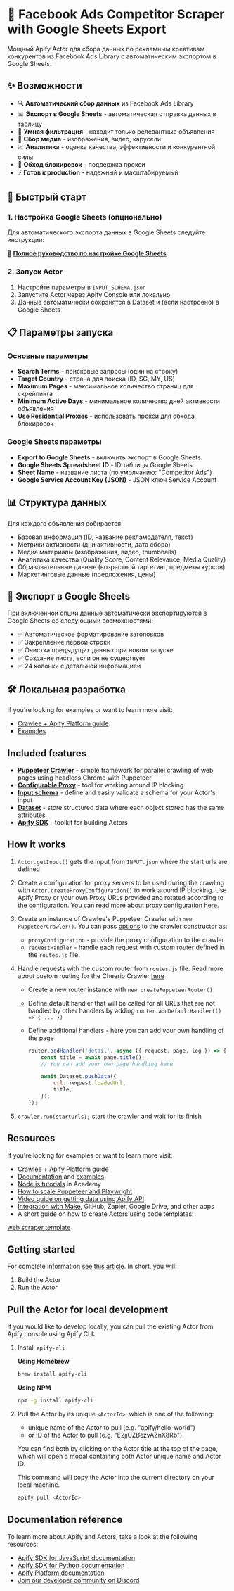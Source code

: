 # 🎯 Facebook Ads Competitor Scraper with Google Sheets Export

Мощный Apify Actor для сбора данных по рекламным креативам конкурентов из Facebook Ads Library с автоматическим экспортом в Google Sheets.

## ✨ Возможности

- 🔍 **Автоматический сбор данных** из Facebook Ads Library
- 📊 **Экспорт в Google Sheets** - автоматическая отправка данных в таблицу
- 🎯 **Умная фильтрация** - находит только релевантные объявления
- 📸 **Сбор медиа** - изображения, видео, карусели
- 📈 **Аналитика** - оценка качества, эффективности и конкурентной силы
- 🔄 **Обход блокировок** - поддержка прокси
- ⚡ **Готов к production** - надежный и масштабируемый

## 🚀 Быстрый старт

### 1. Настройка Google Sheets (опционально)

Для автоматического экспорта данных в Google Sheets следуйте инструкции:

📖 **[Полное руководство по настройке Google Sheets](GOOGLE_SHEETS_SETUP.md)**

### 2. Запуск Actor

1. Настройте параметры в `INPUT_SCHEMA.json`
2. Запустите Actor через Apify Console или локально
3. Данные автоматически сохранятся в Dataset и (если настроено) в Google Sheets

## 📋 Параметры запуска

### Основные параметры

- **Search Terms** - поисковые запросы (один на строку)
- **Target Country** - страна для поиска (ID, SG, MY, US)
- **Maximum Pages** - максимальное количество страниц для скрейпинга
- **Minimum Active Days** - минимальное количество дней активности объявления
- **Use Residential Proxies** - использовать прокси для обхода блокировок

### Google Sheets параметры

- **Export to Google Sheets** - включить экспорт в Google Sheets
- **Google Sheets Spreadsheet ID** - ID таблицы Google Sheets
- **Sheet Name** - название листа (по умолчанию: "Competitor Ads")
- **Google Service Account Key (JSON)** - JSON ключ Service Account

## 📊 Структура данных

Для каждого объявления собирается:

- Базовая информация (ID, название рекламодателя, текст)
- Метрики активности (дни активности, дата сбора)
- Медиа материалы (изображения, видео, thumbnails)
- Аналитика качества (Quality Score, Content Relevance, Media Quality)
- Образовательные данные (возрастной таргетинг, предметы курсов)
- Маркетинговые данные (предложения, цены)

## 🎨 Экспорт в Google Sheets

При включенной опции данные автоматически экспортируются в Google Sheets со следующими возможностями:

- ✅ Автоматическое форматирование заголовков
- ✅ Закрепление первой строки
- ✅ Очистка предыдущих данных при новом запуске
- ✅ Создание листа, если он не существует
- ✅ 24 колонки с детальной информацией

## 🛠️ Локальная разработка

If you're looking for examples or want to learn more visit:

- [Crawlee + Apify Platform guide](https://crawlee.dev/docs/guides/apify-platform)
- [Examples](https://crawlee.dev/docs/examples/puppeteer-crawler)

## Included features

- **[Puppeteer Crawler](https://crawlee.dev/api/puppeteer-crawler/class/PuppeteerCrawler)** - simple framework for parallel crawling of web pages using headless Chrome with Puppeteer
- **[Configurable Proxy](https://crawlee.dev/docs/guides/proxy-management#proxy-configuration)** - tool for working around IP blocking
- **[Input schema](https://docs.apify.com/platform/actors/development/input-schema)** - define and easily validate a schema for your Actor's input
- **[Dataset](https://docs.apify.com/sdk/js/docs/guides/result-storage#dataset)** - store structured data where each object stored has the same attributes
- **[Apify SDK](https://docs.apify.com/api/client/js/)** - toolkit for building Actors

## How it works

1. `Actor.getInput()` gets the input from `INPUT.json` where the start urls are defined
2. Create a configuration for proxy servers to be used during the crawling with `Actor.createProxyConfiguration()` to work around IP blocking. Use Apify Proxy or your own Proxy URLs provided and rotated according to the configuration. You can read more about proxy configuration [here](https://crawlee.dev/api/core/class/ProxyConfiguration).
3. Create an instance of Crawlee's Puppeteer Crawler with `new PuppeteerCrawler()`. You can pass [options](https://crawlee.dev/api/puppeteer-crawler/interface/PuppeteerCrawlerOptions) to the crawler constructor as:
    - `proxyConfiguration` - provide the proxy configuration to the crawler
    - `requestHandler` - handle each request with custom router defined in the `routes.js` file.
4. Handle requests with the custom router from `routes.js` file. Read more about custom routing for the Cheerio Crawler [here](https://crawlee.dev/api/puppeteer-crawler/function/createPuppeteerRouter)
    - Create a new router instance with `new createPuppeteerRouter()`
    - Define default handler that will be called for all URLs that are not handled by other handlers by adding `router.addDefaultHandler(() => { ... })`
    - Define additional handlers - here you can add your own handling of the page

        ```javascript
        router.addHandler('detail', async ({ request, page, log }) => {
            const title = await page.title();
            // You can add your own page handling here

            await Dataset.pushData({
                url: request.loadedUrl,
                title,
            });
        });
        ```

5. `crawler.run(startUrls);` start the crawler and wait for its finish

## Resources

If you're looking for examples or want to learn more visit:

- [Crawlee + Apify Platform guide](https://crawlee.dev/docs/guides/apify-platform)
- [Documentation](https://crawlee.dev/api/playwright-crawler/class/PlaywrightCrawler) and [examples](https://crawlee.dev/docs/examples/playwright-crawler)
- [Node.js tutorials](https://docs.apify.com/academy/node-js) in Academy
- [How to scale Puppeteer and Playwright](https://blog.apify.com/how-to-scale-puppeteer-and-playwright/)
- [Video guide on getting data using Apify API](https://www.youtube.com/watch?v=ViYYDHSBAKM)
- [Integration with Make](https://apify.com/integrations), GitHub, Zapier, Google Drive, and other apps
- A short guide on how to create Actors using code templates:

[web scraper template](https://www.youtube.com/watch?v=u-i-Korzf8w)


## Getting started

For complete information [see this article](https://docs.apify.com/platform/actors/development#build-actor-at-apify-console). In short, you will:

1. Build the Actor
2. Run the Actor

## Pull the Actor for local development

If you would like to develop locally, you can pull the existing Actor from Apify console using Apify CLI:

1. Install `apify-cli`

    **Using Homebrew**

    ```bash
    brew install apify-cli
    ```

    **Using NPM**

    ```bash
    npm -g install apify-cli
    ```

2. Pull the Actor by its unique `<ActorId>`, which is one of the following:
    - unique name of the Actor to pull (e.g. "apify/hello-world")
    - or ID of the Actor to pull (e.g. "E2jjCZBezvAZnX8Rb")

    You can find both by clicking on the Actor title at the top of the page, which will open a modal containing both Actor unique name and Actor ID.

    This command will copy the Actor into the current directory on your local machine.

    ```bash
    apify pull <ActorId>
    ```

## Documentation reference

To learn more about Apify and Actors, take a look at the following resources:

- [Apify SDK for JavaScript documentation](https://docs.apify.com/sdk/js)
- [Apify SDK for Python documentation](https://docs.apify.com/sdk/python)
- [Apify Platform documentation](https://docs.apify.com/platform)
- [Join our developer community on Discord](https://discord.com/invite/jyEM2PRvMU)